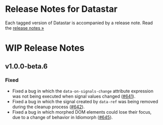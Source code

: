 # Release Notes for Datastar

Each tagged version of Datastar is accompanied by a release note. Read the [release notes »](https://github.com/starfederation/datastar/releases)

# WIP Release Notes

## v1.0.0-beta.6

### Fixed

- Fixed a bug in which the `data-on-signals-change` attribute expression was not being executed when signal values changed ([#641](https://github.com/starfederation/datastar/issues/641)).
- Fixed a bug in which the signal created by `data-ref` was being removed during the cleanup process ([#642](https://github.com/starfederation/datastar/issues/642)).
- Fixed a bug in which morphed DOM elements could lose their focus, due to a change of behavior in Idiomorph ([#645](https://github.com/starfederation/datastar/issues/645)).